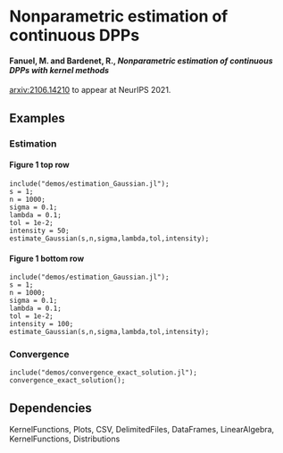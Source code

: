 # Nonparametric estimation of continuous DPPs
#### Fanuel, M. and Bardenet, R., <em>Nonparametric estimation of continuous DPPs with kernel methods</em>  <br />
[arxiv:2106.14210](https://arxiv.org/pdf/2106.14210.pdf) to appear at NeurIPS 2021.


## Examples

### Estimation 

####  Figure 1 top row

    include("demos/estimation_Gaussian.jl");
    s = 1;
    n = 1000;
    sigma = 0.1;
    lambda = 0.1;
    tol = 1e-2;
    intensity = 50;
    estimate_Gaussian(s,n,sigma,lambda,tol,intensity);
####  Figure 1 bottom row

    include("demos/estimation_Gaussian.jl");
    s = 1;
    n = 1000;
    sigma = 0.1;
    lambda = 0.1;
    tol = 1e-2;
    intensity = 100;
    estimate_Gaussian(s,n,sigma,lambda,tol,intensity);


### Convergence  

    include("demos/convergence_exact_solution.jl");
    convergence_exact_solution();

## Dependencies

KernelFunctions, Plots, CSV, DelimitedFiles, DataFrames, LinearAlgebra, KernelFunctions, Distributions